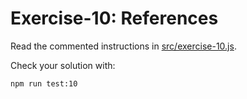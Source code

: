 # Exercise-10: References

Read the commented instructions in [src/exercise-10.js](/src/exercise-10.js).

Check your solution with:
```sh
npm run test:10
```
